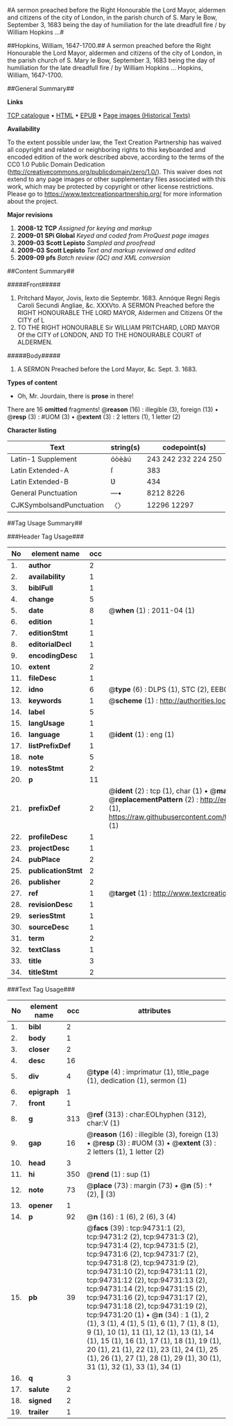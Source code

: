 #A sermon preached before the Right Honourable the Lord Mayor, aldermen and citizens of the city of London, in the parish church of S. Mary le Bow, September 3, 1683 being the day of humiliation for the late dreadfull fire / by William Hopkins ...#

##Hopkins, William, 1647-1700.##
A sermon preached before the Right Honourable the Lord Mayor, aldermen and citizens of the city of London, in the parish church of S. Mary le Bow, September 3, 1683 being the day of humiliation for the late dreadfull fire / by William Hopkins ...
Hopkins, William, 1647-1700.

##General Summary##

**Links**

[TCP catalogue](http://www.ota.ox.ac.uk/tcp/)  • 
[HTML](http://tei.it.ox.ac.uk/tcp/Texts-HTML/free/A44/A44456.html)  • 
[EPUB](http://tei.it.ox.ac.uk/tcp/Texts-EPUB/free/A44/A44456.epub) • 
[Page images (Historical Texts)](https://historicaltexts.jisc.ac.uk/eebo-12865851e)

**Availability**

To the extent possible under law, the Text Creation Partnership has waived all copyright and related or neighboring rights to this keyboarded and encoded edition of the work described above, according to the terms of the CC0 1.0 Public Domain Dedication (http://creativecommons.org/publicdomain/zero/1.0/). This waiver does not extend to any page images or other supplementary files associated with this work, which may be protected by copyright or other license restrictions. Please go to https://www.textcreationpartnership.org/ for more information about the project.

**Major revisions**

1. __2008-12__ __TCP__ *Assigned for keying and markup*
1. __2009-01__ __SPi Global__ *Keyed and coded from ProQuest page images*
1. __2009-03__ __Scott Lepisto__ *Sampled and proofread*
1. __2009-03__ __Scott Lepisto__ *Text and markup reviewed and edited*
1. __2009-09__ __pfs__ *Batch review (QC) and XML conversion*

##Content Summary##

#####Front#####

1. Pritchard Mayor, Jovis, ſexto die Septembr. 1683. Annóque Regni Regis Caroli Secundi Angliae, &c. XXXVto.
A SERMON Preached before the RIGHT HONOURABLE THE LORD MAYOR, Aldermen and Citizens Of the CITY of L
1. TO THE RIGHT HONOURABLE Sir WILLIAM PRITCHARD, LORD MAYOR Of the CITY of LONDON, AND TO THE HONOURABLE COURT of ALDERMEN.

#####Body#####

1. A SERMON Preached before the Lord Mayor, &c. Sept. 3. 1683.

**Types of content**

  * Oh, Mr. Jourdain, there is **prose** in there!

There are 16 **omitted** fragments! 
 @__reason__ (16) : illegible (3), foreign (13)  •  @__resp__ (3) : #UOM (3)  •  @__extent__ (3) : 2 letters (1), 1 letter (2)

**Character listing**


|Text|string(s)|codepoint(s)|
|---|---|---|
|Latin-1 Supplement|óòèàú|243 242 232 224 250|
|Latin Extended-A|ſ|383|
|Latin Extended-B|Ʋ|434|
|General Punctuation|—•|8212 8226|
|CJKSymbolsandPunctuation|〈〉|12296 12297|

##Tag Usage Summary##

###Header Tag Usage###

|No|element name|occ|attributes|
|---|---|---|---|
|1.|__author__|2||
|2.|__availability__|1||
|3.|__biblFull__|1||
|4.|__change__|5||
|5.|__date__|8| @__when__ (1) : 2011-04 (1)|
|6.|__edition__|1||
|7.|__editionStmt__|1||
|8.|__editorialDecl__|1||
|9.|__encodingDesc__|1||
|10.|__extent__|2||
|11.|__fileDesc__|1||
|12.|__idno__|6| @__type__ (6) : DLPS (1), STC (2), EEBO-CITATION (1), OCLC (1), VID (1)|
|13.|__keywords__|1| @__scheme__ (1) : http://authorities.loc.gov/ (1)|
|14.|__label__|5||
|15.|__langUsage__|1||
|16.|__language__|1| @__ident__ (1) : eng (1)|
|17.|__listPrefixDef__|1||
|18.|__note__|5||
|19.|__notesStmt__|2||
|20.|__p__|11||
|21.|__prefixDef__|2| @__ident__ (2) : tcp (1), char (1)  •  @__matchPattern__ (2) : ([0-9\-]+):([0-9IVX]+) (1), (.+) (1)  •  @__replacementPattern__ (2) : http://eebo.chadwyck.com/downloadtiff?vid=$1&page=$2 (1), https://raw.githubusercontent.com/textcreationpartnership/Texts/master/tcpchars.xml#$1 (1)|
|22.|__profileDesc__|1||
|23.|__projectDesc__|1||
|24.|__pubPlace__|2||
|25.|__publicationStmt__|2||
|26.|__publisher__|2||
|27.|__ref__|1| @__target__ (1) : http://www.textcreationpartnership.org/docs/. (1)|
|28.|__revisionDesc__|1||
|29.|__seriesStmt__|1||
|30.|__sourceDesc__|1||
|31.|__term__|2||
|32.|__textClass__|1||
|33.|__title__|3||
|34.|__titleStmt__|2||


###Text Tag Usage###

|No|element name|occ|attributes|
|---|---|---|---|
|1.|__bibl__|2||
|2.|__body__|1||
|3.|__closer__|2||
|4.|__desc__|16||
|5.|__div__|4| @__type__ (4) : imprimatur (1), title_page (1), dedication (1), sermon (1)|
|6.|__epigraph__|1||
|7.|__front__|1||
|8.|__g__|313| @__ref__ (313) : char:EOLhyphen (312), char:V (1)|
|9.|__gap__|16| @__reason__ (16) : illegible (3), foreign (13)  •  @__resp__ (3) : #UOM (3)  •  @__extent__ (3) : 2 letters (1), 1 letter (2)|
|10.|__head__|3||
|11.|__hi__|350| @__rend__ (1) : sup (1)|
|12.|__note__|73| @__place__ (73) : margin (73)  •  @__n__ (5) : † (2), ‖ (3)|
|13.|__opener__|1||
|14.|__p__|92| @__n__ (16) : 1 (6), 2 (6), 3 (4)|
|15.|__pb__|39| @__facs__ (39) : tcp:94731:1 (2), tcp:94731:2 (2), tcp:94731:3 (2), tcp:94731:4 (2), tcp:94731:5 (2), tcp:94731:6 (2), tcp:94731:7 (2), tcp:94731:8 (2), tcp:94731:9 (2), tcp:94731:10 (2), tcp:94731:11 (2), tcp:94731:12 (2), tcp:94731:13 (2), tcp:94731:14 (2), tcp:94731:15 (2), tcp:94731:16 (2), tcp:94731:17 (2), tcp:94731:18 (2), tcp:94731:19 (2), tcp:94731:20 (1)  •  @__n__ (34) : 1 (1), 2 (1), 3 (1), 4 (1), 5 (1), 6 (1), 7 (1), 8 (1), 9 (1), 10 (1), 11 (1), 12 (1), 13 (1), 14 (1), 15 (1), 16 (1), 17 (1), 18 (1), 19 (1), 20 (1), 21 (1), 22 (1), 23 (1), 24 (1), 25 (1), 26 (1), 27 (1), 28 (1), 29 (1), 30 (1), 31 (1), 32 (1), 33 (1), 34 (1)|
|16.|__q__|3||
|17.|__salute__|2||
|18.|__signed__|2||
|19.|__trailer__|1||
